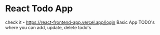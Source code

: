 # React Todo App
check it -  https://react-frontend-app.vercel.app/login
Basic App TODO's where you can add, update, delete todo's
